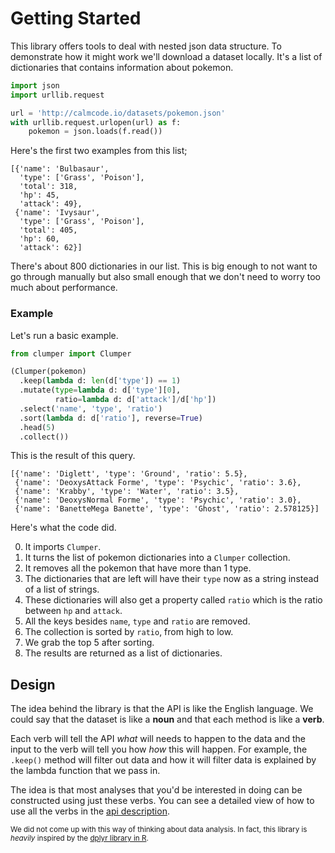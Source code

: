 # Getting Started

This library offers tools to deal with nested json data structure. To demonstrate how it might work we'll download a dataset locally. It's a list of dictionaries that contains information about pokemon.

```python
import json
import urllib.request

url = 'http://calmcode.io/datasets/pokemon.json'
with urllib.request.urlopen(url) as f:
    pokemon = json.loads(f.read())
```

Here's the first two examples from this list;

```
[{'name': 'Bulbasaur',
  'type': ['Grass', 'Poison'],
  'total': 318,
  'hp': 45,
  'attack': 49},
 {'name': 'Ivysaur',
  'type': ['Grass', 'Poison'],
  'total': 405,
  'hp': 60,
  'attack': 62}]
```

There's about 800 dictionaries in our list. This is
big enough to not want to go through manually but also
small enough that we don't need to worry too much
about performance.

### Example

Let's run a basic example.

```python
from clumper import Clumper

(Clumper(pokemon)
  .keep(lambda d: len(d['type']) == 1)
  .mutate(type=lambda d: d['type'][0],
          ratio=lambda d: d['attack']/d['hp'])
  .select('name', 'type', 'ratio')
  .sort(lambda d: d['ratio'], reverse=True)
  .head(5)
  .collect())
```

This is the result of this query.

```
[{'name': 'Diglett', 'type': 'Ground', 'ratio': 5.5},
 {'name': 'DeoxysAttack Forme', 'type': 'Psychic', 'ratio': 3.6},
 {'name': 'Krabby', 'type': 'Water', 'ratio': 3.5},
 {'name': 'DeoxysNormal Forme', 'type': 'Psychic', 'ratio': 3.0},
 {'name': 'BanetteMega Banette', 'type': 'Ghost', 'ratio': 2.578125}]
```

Here's what the code did.

0. It imports `Clumper`.
1. It turns the list of pokemon dictionaries into a `Clumper` collection.
2. It removes all the pokemon that have more than 1 type.
3. The dictionaries that are left will have their `type` now as a string instead of a list of strings.
4. These dictionaries will also get a property called `ratio` which is the ratio between `hp` and `attack`.
5. All the keys besides `name`, `type` and `ratio` are removed.
6. The collection is sorted by `ratio`, from high to low.
7. We grab the top 5 after sorting.
8. The results are returned as a list of dictionaries.

## Design

The idea behind the library is that the API is like the English language.
We could say that the dataset is like a **noun** and that each method is like a **verb**.

Each verb will tell the API *what* will needs to happen to the data and the
input to the verb will tell you how *how* this will happen. For example,
the `.keep()` method will filter out data and how it will filter data is
explained by the lambda function that we pass in.

The idea is that most analyses that you'd be interested in doing can be
constructed using just these verbs. You can see a detailed view of how to use all the verbs in the [api description](/api/clumper/).

<small>We did not come up with this way of thinking about data analysis. In fact, this library is *heavily* inspired by the [dplyr library in R](https://dplyr.tidyverse.org/). </small>
